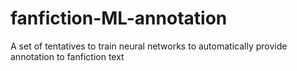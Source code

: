 # fanfiction-ML-annotation
A set of tentatives to train neural networks to automatically provide annotation to fanfiction text
